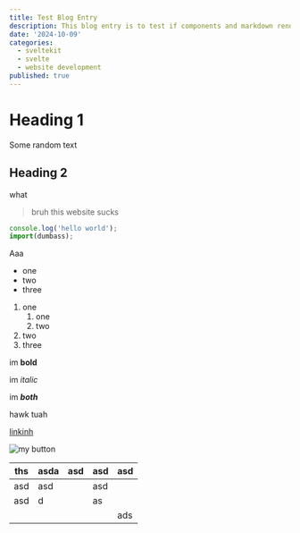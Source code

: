 ```yaml
---
title: Test Blog Entry
description: This blog entry is to test if components and markdown rendering are working correctly.
date: '2024-10-09'
categories:
  - sveltekit
  - svelte
  - website development
published: true
---
```


# Heading 1

Some random text

## Heading 2

what

> bruh this website sucks

```js
console.log('hello world');
import(dumbass);
```

Aaa

- one
- two
- three

1. one
   1. one
   2. two
2. two
3. three

im **bold**

im *italic*

im ***both***

hawk tuah

[linkinh](https://kraafter.me/)

![my button](/assets/img/button.png)


| ths | asda | asd | asd | asd |
|-----|------|-----|-----|-----|
| asd | asd  |     | asd |     |
| asd | d    |     | as  |     |
|     |      |     |     | ads |